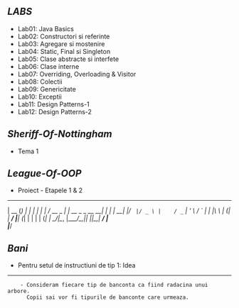 *LABS*
------
- Lab01: Java Basics
- Lab02: Constructori si referinte
- Lab03: Agregare si mostenire
- Lab04: Static, Final si Singleton
- Lab05: Clase abstracte si interfete
- Lab06: Clase interne
- Lab07: Overriding, Overloading & Visitor
- Lab08: Colectii
- Lab09: Genericitate
- Lab10: Exceptii
- Lab11: Design Patterns-1
- Lab12: Design Patterns-2

*Sheriff-Of-Nottingham*
-----------------------
- Tema 1

*League-Of-OOP*
---------------
- Proiect - Etapele 1 & 2





 _____ _            _                     _ 
|  __ (_)          | |                   | |
| |  \/_  __ _  ___| |     __ _ _ __   __| |
| | __| |/ _` |/ _ \ |    / _` | '_ \ / _` |
| |_\ \ | (_| |  __/ |___| (_| | | | | (_| |
 \____/_|\__, |\___\_____/\__,_|_| |_|\__,_|
          __/ |                             
         |___/                              

*Bani*
------

- Pentru setul de instructiuni de tip 1:
Idea
------
		- Consideram fiecare tip de banconta ca fiind radacina unui arbore.
		  Copii sai vor fi tipurile de banconte care urmeaza.
